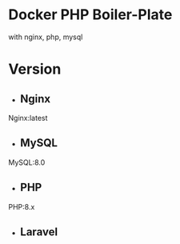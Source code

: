 # Docker PHP Boiler-Plate
with nginx, php, mysql


# Version
- ## Nginx
Nginx:latest

- ## MySQL
MySQL:8.0

- ## PHP
PHP:8.x

- ## Laravel



